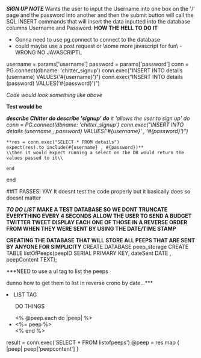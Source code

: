 ***SIGN UP NOTE***
Wants the user to input the Username into one box on the '/' page and the password into another and then the submit button will call the SQL INSERT commands that will insert the data inputted into the database columns Username and Password.
**HOW THE HELL TO DO IT**
 - Gonna need to use pg.connect to connect to the database
 - could maybe use a post request or \\some more javascript for fun\\ - WRONG NO JAVASCRIPT\\.

username = params['username']
password = params['password']
conn = PG.connect(dbname: 'chitter_signup')
conn.exec("INSERT INTO details (username) VALUES('#{username}')")
conn.exec("INSERT INTO details (password) VALUES('#{password}')")

*Code would look something like above*

**Test would be**

***describe Chitter do
  describe 'signup' do***
    *it 'allows the user to sign up' do
    conn = PG.connect(dbname: 'chitter_signup')
    conn.exec("INSERT INTO details (username , password) VALUES('#{username}' , '#{password}')")*

    **res = conn.exec("SELECT * FROM details")
    expect(res).to include(#{username} , #{password})**
    \\then it would expect running a select on the DB would return the values passed to it\\

    end
  end

##IT PASSES! YAY It doesnt test the code properly but it basically does so doesnt matter

***TO DO LIST***
**MAKE A TEST DATABASE SO WE DONT TRUNCATE EVERYTHING EVERY 4 SECONDS**
**ALLOW THE USER TO SEND A BUDGET TWITTER TWEET**
**DISPLAY EACH ONE OF THOSE IN A REVERSE ORDER FROM WHEN THEY WERE SENT BY USING THE DATE/TIME STAMP**


**CREATING THE DATABASE THAT WILL STORE ALL PEEPS THAT ARE SENT BY ANYONE FOR SIMPLICITY**
CREATE DATABASE peep_storage
CREATE TABLE listOfPeeps(peepID SERIAL PRIMARY KEY, dateSent DATE , peepContent TEXT);



***NEED to use a ul tag to list the peeps

dunno how to get them to list in reverse crono by date...***

<li> LIST TAG </li>

<ul>
  DO THINGS
</ul>

<ul>
  <% @peep.each do |peep| %>
    <li> <%= peep %> </li>
  <% end %>
</ul>

result = conn.exec('SELECT * FROM listofpeeps')
@peep = res.map { |peep| peep['peepcontent'] }
